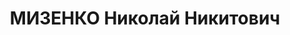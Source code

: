 ---
title: МИЗЕНКО Николай Никитович
description: "Род. в 1900, Украина, Донецкая обл., Меловский р-н, Слобода Новострелецкая,\
  \ украинец. Проживал: РСФСР, г. Свердловск. Городской совет, председатель. \n  Арестован\
  \ 18.06.1937. Приговор: 17.01.1938 – ВМН. Расстрелян 17.01.1938"
---
